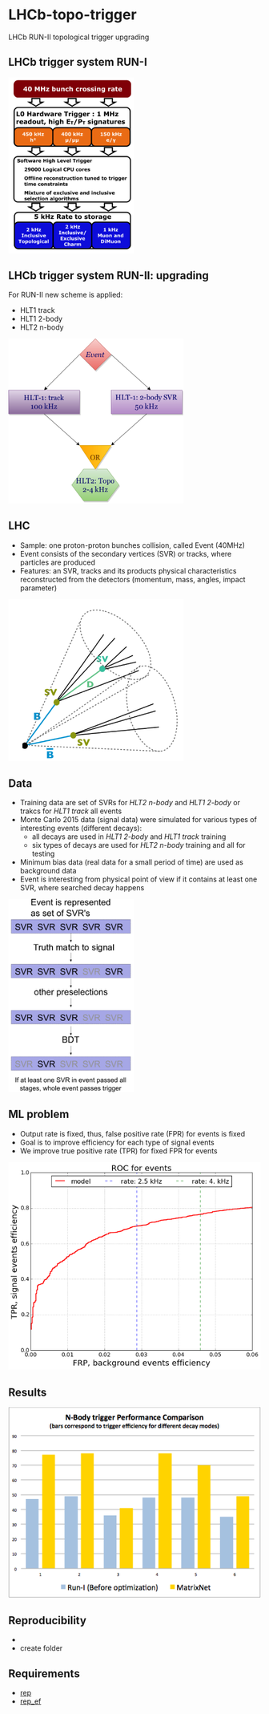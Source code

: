 # LHCb-topo-trigger
LHCb RUN-II topological trigger upgrading

## LHCb trigger system RUN-I

<img src='https://raw.githubusercontent.com/tata-antares/LHCb-topo-trigger/master/img/triggers-system.PNG' width=250 alt='LHCb trigger system' />

## LHCb trigger system RUN-II: upgrading
For RUN-II new scheme is applied:

* HLT1 track
* HLT1 2-body 
* HLT2 n-body

<img src='https://raw.githubusercontent.com/tata-antares/LHCb-topo-trigger/master/img/sheme.png' width=350 alt='new topo scheme' />


## LHC
* Sample: one proton-proton bunches collision, called Event (40MHz)
* Event consists of the secondary vertices (SVR) or tracks, where particles are produced
* Features: an SVR, tracks and its products physical characteristics reconstructed from the detectors (momentum, mass, angles, impact parameter)

<img src='https://raw.githubusercontent.com/tata-antares/LHCb-topo-trigger/master/img/bdecayinjet.png' width=350 alt='LHC event' />

## Data
* Training data are set of SVRs for *HLT2 n-body* and *HLT1 2-body* or trakcs for *HLT1 track* all events
* Monte Carlo 2015 data (signal data) were simulated for various types of interesting events (different decays):
  * all decays are used in *HLT1 2-body* and *HLT1 track* training
  * six types of decays are used for *HLT2 n-body* training and all for testing
* Minimum bias data (real data for a small period of time) are used as background data
* Event is interesting from physical point of view if it contains at least one SVR, where searched decay happens

<img src='https://raw.githubusercontent.com/tata-antares/LHCb-topo-trigger/master/img/triggers-svg.png' width=250 alt='Event which passes trigger system' />

## ML problem
* Output rate is fixed, thus, false positive rate (FPR) for events is fixed
* Goal is to improve efficiency for each type of signal events 
* We improve true positive rate (TPR) for fixed FPR for events

<img src='https://raw.githubusercontent.com/tata-antares/LHCb-topo-trigger/master/img/roc_events.png' width=550 alt='ROC curve interpretation' />


## Results
![Comparison HLT2 efficiency (HLT-high level trigger) relation to HLT1 between Run 1 and  new trigger system (without random forest trick). These channels are reconstructible signal decays with pt(B) > 2 GeV and tau(B) > 0.2 ps.](https://github.com/tata-antares/LHCb-topo-trigger/raw/master/img/LHCb_triggers.png)

## Reproducibility
* 
* create folder 

## Requirements
* [rep](http://github.com/yandex/rep)
* [rep_ef](https://github.com/anaderi/REP_EF)

